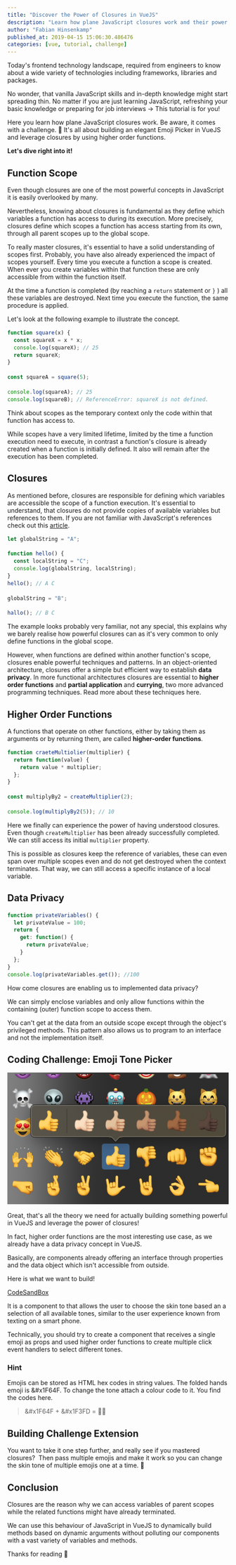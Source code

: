 ```yaml
---
title: "Discover the Power of Closures in VueJS"
description: "Learn how plane JavaScript closures work and their power in VueJS! This tutorial comes with a coding challenge. 💪 Build an Emoji Picker!"
author: "Fabian Hinsenkamp"
published_at: 2019-04-15 15:06:30.486476
categories: [vue, tutorial, challenge]
---
```


Today's frontend technology landscape, required from engineers to know about a wide variety of technologies including frameworks, libraries and packages.

No wonder, that vanilla JavaScript skills and in-depth knowledge might start spreading thin. No matter if you are just learning JavaScript, refreshing your basic knowledge or preparing for job interviews → This tutorial is for you!

Here you learn how plane JavaScript closures work. Be aware, it comes with a challenge. 💪 It's all about building an elegant Emoji Picker in VueJS and leverage closures by using higher order functions.

**Let's dive right into it!**

## Function Scope

Even though closures are one of the most powerful concepts in JavaScript it is easily overlooked by many.

Nevertheless, knowing about closures is fundamental as they define which variables a function has access to during its execution. More precisely, closures define which scopes a function has access starting from its own, through all parent scopes up to the global scope.

To really master closures, it's essential to have a solid understanding of scopes first. Probably, you have also already experienced the impact of scopes yourself.
Every time you execute a function a scope is created. When ever you create variables within that function these are only accessible from within the function itself.

At the time a function is completed (by reaching a `return` statement or `}` ) all these variables are destroyed. Next time you execute the function, the same procedure is applied.

Let's look at the following example to illustrate the concept.

```javascript
function square(x) {
  const squareX = x * x;
  console.log(squareX); // 25
  return squareX;
}

const squareA = square(5);

console.log(squareA); // 25
console.log(squareB); // ReferenceError: squareX is not defined.
```

Think about scopes as the temporary context only the code within that function has access to.

While scopes have a very limited lifetime, limited by the time a function execution need to execute, in contrast a function's closure is already created when a function is initially defined. It also will remain after the execution has been completed.

## Closures

As mentioned before, closures are responsible for defining which variables are accessible the scope of a function execution. It's essential to understand, that closures do not provide copies of available variables but references to them. If you are not familiar with JavaScript's references check out this [article](https://medium.com/r/?url=https%3A%2F%2Fcodeburst.io%2Fexplaining-value-vs-reference-in-javascript-647a975e12a0).

```javascript
let globalString = "A";

function hello() {
  const localString = "C";
  console.log(globalString, localString);
}
hello(); // A C

globalString = "B";

hallo(); // B C
```

The example looks probably very familiar, not any special, this explains why we barely realise how powerful closures can as it's very common to only define functions in the global scope.

However, when functions are defined within another function's scope, closures enable powerful techniques and patterns. In an object-oriented architecture, closures offer a simple but efficient way to establish **data privacy**. In more functional architectures closures are essential to **higher order functions** and **partial application** and **currying**, two more advanced programming techniques. Read more about these techniques here.

## Higher Order Functions

A functions that operate on other functions, either by taking them as arguments or by returning them, are called **higher-order functions**.

```javascript
function craeteMultiolier(multiplier) {
  return function(value) {
    return value * multiplier;
  };
}

const multiplyBy2 = createMultiplier(2);

console.log(multiplyBy2(5)); // 10
```

Here we finally can experience the power of having understood closures. Even though `createMultiplier` has been already successfully completed. We can still access its initial `multiplier` property.

This is possible as closures keep the reference of variables, these can even span over multiple scopes even and do not get destroyed when the context terminates. That way, we can still access a specific instance of a local variable.

## Data Privacy

```javascript
function privateVariables() {
  let privateValue = 100;
  return {
    get: function() {
      return privateValue;
    }
  };
}
console.log(privateVariables.get()); //100
```

How come closures are enabling us to implemented data privacy?

We can simply enclose variables and only allow functions within the containing (outer) function scope to access them.

You can't get at the data from an outside scope except through the object's privileged methods. This pattern also allows us to program to an interface and not the implementation itself.

## Coding Challenge: Emoji Tone Picker

![emoji picker](emoji-picker.png)

Great, that's all the theory we need for actually building something powerful in VueJS and leverage the power of closures!

In fact, higher order functions are the most interesting use case, as we already have a data privacy concept in VueJS.

Basically, are components already offering an interface through properties and the data object which isn't accessible from outside.

Here is what we want to build!

[CodeSandBox](https://codesandbox.io/embed/842rp5j4n8)

It is a component to that allows the user to choose the skin tone based an a selection of all available tones, similar to the user experience known from texting on a smart phone.

Technically, you should try to create a component that receives a single emoji as props and used higher order functions to create multiple click event handlers to select different tones.

### Hint

Emojis can be stored as HTML hex codes in string values. The folded hands emoji is &#x1F64F. To change the tone attach a colour code to it. You find the codes here.

> &#x1F64F + &#x1F3FD = 🙏🏽

## Building Challenge Extension

You want to take it one step further, and really see if you mastered closures? 
Then pass multiple emojis and make it work so you can change the skin tone of multiple emojis one at a time. 💯

## Conclusion

Closures are the reason why we can access variables of parent scopes while the related functions might have already terminated.

We can use this behaviour of JavaScript in VueJS to dynamically build methods based on dynamic arguments without polluting our components with a vast variety of variables and methods.

Thanks for reading 🙌
